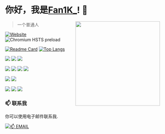 # 你好，我是[Fan1K_](https://cyming.top)! 👋

<img width="275" align="right" src="https://cyming.top/head.png" />

> 一个普通人

[![Website](https://img.shields.io/website?style=for-the-badge&url=https://cyming.top)](https://cyming.top) ![Chromium HSTS preload](https://img.shields.io/hsts/preload/cyming.top?style=for-the-badge)

[![Readme Card](https://github-readme-stats.vercel.app/api?username=Fan1K413&show=discussions_answered&locale=cn&rank_icon=github)](#)
[![Top Langs](https://github-readme-stats.vercel.app/api/top-langs/?username=anuraghazra&layout=donut&locale=cn)](#)

<p>
  <img src="https://img.shields.io/badge/Windows-11%20(Release%20preview)-0078D6?style=for-the-badge&logo=microsoft&logoColor=white" />
  <img src="https://img.shields.io/badge/mi-FF6900?style=for-the-badge&logo=xiaomi&logoColor=white" />
  <img src="https://img.shields.io/badge/android-3ddc84?style=for-the-badge&logo=android&logoColor=white" />
</p>

<p>
  <img src="https://img.shields.io/badge/html5-%23E34F26.svg?style=for-the-badge&logo=html5&logoColor=white" />
  <img src="https://img.shields.io/badge/css3-%231572B6.svg?style=for-the-badge&logo=css3&logoColor=white" />
  <img src="https://img.shields.io/badge/javascript-%23F7DF1E.svg?style=for-the-badge&logo=javascript&logoColor=white" />
  <img src="https://img.shields.io/badge/c++-%2300599C.svg?style=for-the-badge&logo=cplusplus&logoColor=white" />
</p>

<p>
  <img src="https://img.shields.io/badge/Visual%20Studio%20Code-0078d7.svg?style=for-the-badge&logo=visual-studio-code&logoColor=white" />
  <img src="https://img.shields.io/badge/Visual%20Studio-ca95f7.svg?style=for-the-badge&logo=visualstudio&logoColor=white" />
</p>

<p>
  <img src="https://img.shields.io/badge/minecraft-%23EF323D.svg?style=for-the-badge&logo=mojangstudios&logoColor=white" />
  <img src="https://img.shields.io/badge/Steam-%23000000.svg?style=for-the-badge&logo=steam&logoColor=white" />
  <img src="https://img.shields.io/badge/xbox-%23107C10.svg?style=for-the-badge&logo=xbox&logoColor=white" />
</p>

### 📫 联系我

你可以使用电子邮件联系我.

[![📫 EMAIL](https://img.shields.io/badge/📫%20EMAIL-c@cyming.top-%2357728B?style=for-the-badge)](mailto:c@cyming.top)
